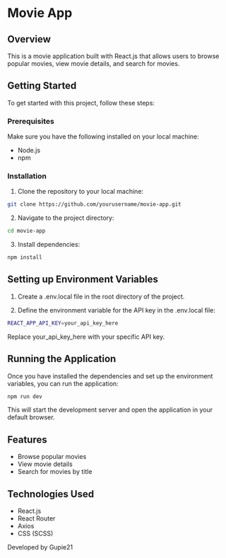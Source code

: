 # Movie App

## Overview

This is a movie application built with React.js that allows users to browse popular movies, view movie details, and search for movies.

## Getting Started

To get started with this project, follow these steps:

### Prerequisites

Make sure you have the following installed on your local machine:

- Node.js
- npm

### Installation

1. Clone the repository to your local machine:

```bash
git clone https://github.com/yourusername/movie-app.git
```
2. Navigate to the project directory:

```bash
cd movie-app
```
3. Install dependencies:

```bash
npm install
```
## Setting up Environment Variables

1. Create a .env.local file in the root directory of the project.

2. Define the environment variable for the API key in the .env.local file:
```bash
REACT_APP_API_KEY=your_api_key_here
```
Replace your_api_key_here with your specific API key.
## Running the Application
Once you have installed the dependencies and set up the environment variables, you can run the application:
```bash
npm run dev
```
This will start the development server and open the application in your default browser.
## Features
- Browse popular movies
- View movie details
- Search for movies by title
## Technologies Used
- React.js
- React Router
- Axios
- CSS (SCSS)

Developed by Gupie21